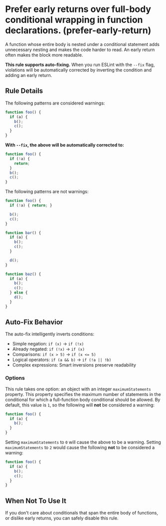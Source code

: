 # Prefer early returns over full-body conditional wrapping in function declarations. (prefer-early-return)

A function whose entire body is nested under a conditional statement adds unnecessary nesting and makes the code harder to read. An early return often makes the block more readable.

**This rule supports auto-fixing.** When you run ESLint with the `--fix` flag, violations will be automatically corrected by inverting the condition and adding an early return.

## Rule Details

The following patterns are considered warnings:

```js
function foo() {
  if (a) {
    b();
    c();
  }
}
```

**With `--fix`, the above will be automatically corrected to:**

```js
function foo() {
  if (!a) {
    return;
  }
  b();
  c();
}
```

The following patterns are not warnings:

```js
function foo() {
  if (!a) { return; }

  b();
  c();
}

function bar() {
  if (a) {
    b();
    c();
  }

  d();
}

function baz() {
  if (a) {
    b();
    c();
  } else {
    d();
  }
}
```

## Auto-Fix Behavior

The auto-fix intelligently inverts conditions:

- Simple negation: `if (x)` → `if (!x)`
- Already negated: `if (!x)` → `if (x)`
- Comparisons: `if (x > 5)` → `if (x <= 5)`
- Logical operators: `if (a && b)` → `if (!a || !b)`
- Complex expressions: Smart inversions preserve readability

### Options

This rule takes one option: an object with an integer `maximumStatements` property. This property specifies the maximum number of statements in the conditional for which a full-function body conditional should be allowed. By default, this value is `1`, so the following will **not** be considered a warning:

```js
function foo() {
  if (a) {
    b();
  }
}
```

Setting `maximumStatements` to `0` will cause the above to be a warning. Setting `maximumStatements` to `2` would cause the following **not** to be considered a warning:

```js
function foo() {
  if (a) {
    b();
    c();
  }
}
```

## When Not To Use It

If you don't care about conditionals that span the entire body of functions, or dislike early returns, you can safely disable this rule.
